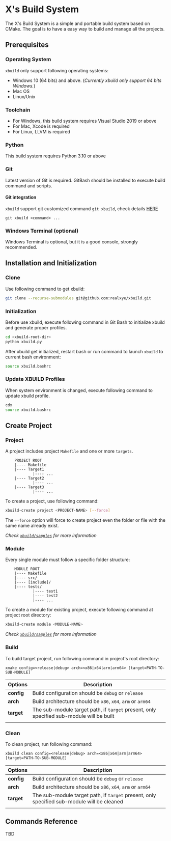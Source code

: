 # X's Build System #

The X's Build System is a simple and portable build system based on CMake. The goal is to have a easy way to build and manage all the projects.

## Prerequisites

### Operating System

`xbuild` only support following operating systems:

- Windows 10 (64 bits) and above. (_Currently xbuild only support 64 bits Windows._)
- Mac OS
- Linux/Unix

### Toolchain

- For Windows, this build system requires Visual Studio 2019 or above
- For Mac, Xcode is required
- For Linux, LLVM is required

### Python

This build system requires Python 3.10 or above

### Git

Latest version of Git is required. GitBash should be installed to execute build command and scripts.

#### Git integration

`xbuild` support git customized command `git xbuild`, check details [HERE](docs/xbuild-git-command.md)

```
git xbuild <command> ...
```

### Windows Terminal (optional)

Windows Terminal is optional, but it is a good console, strongly recommended.

## Installation and Initialization

### Clone

Use following command to get xbuild:

```bash
git clone --recurse-submodules git@github.com:realxye/xbuild.git
```

### Initialization

Before use xbuild, execute following command in Git Bash to initialize xbuild and generate proper profiles.

```bash
cd <xbuild-root-dir>
python xbuild.py
```

After xbuild get initialized, restart bash or run command to launch `xbuild` to current bash environment:

```bash
source xbuild.bashrc
```

### Update XBUILD Profiles

When system environment is changed, execute following command to update xbuild profile.

```bash
cdx
source xbuild.bashrc
```

## Create Project

### Project

A project includes project `Makefile` and one or more `targets`.

```
    PROJECT ROOT
    |---- Makefile
    |---- Target1
            |---- ...
    |---- Target2
            |---- ...
    |---- Target3
            |---- ...
```

To create a project, use following command:

```bash
xbuild-create project <PROJECT-NAME> [--force]
```

The `--force` option will force to create project even the folder or file with the same name already exist.

_Check [`xbuild/samples`](samples/README.md) for more information_

### Module

Every single module must follow a specific folder structure:

```
    MODULE ROOT
    |---- Makefile
    |---- src/
    |---- [include]/
    |---- tests/
            |---- test1
            |---- test2
            |---- ...
```

To create a module for existing project, execute following command at project root directory:

```bash
xbuild-create module <MODULE-NAME>
```

_Check [`xbuild/samples`](samples/README.md) for more information_

### Build

To build target project, run following command in project's root directory:

```
xmake config=<release|debug> arch=<x86|x64|arm|arm64> [target=PATH-TO-SUB-MODULE]
```

| Options | Description |
|---|---|
| **config** | Build configuration should be `debug` or `release` |
| **arch** | Build architecture should be `x86`, `x64`, `arm` or `arm64` |
| **target** | The sub-module target path, if `target` present, only specified sub-module will be built |
|   |   |

### Clean

To clean project, run following command:

```
xbuild clean config=<release|debug> arch=<x86|x64|arm|arm64> [target=PATH-TO-SUB-MODULE]
```

| Options | Description |
|---|---|
| **config** | Build configuration should be `debug` or `release` |
| **arch** | Build architecture should be `x86`, `x64`, `arm` or `arm64` |
| **target** | The sub-module target path, if `target` present, only specified sub-module will be cleaned |
|   |   |

## Commands Reference

TBD